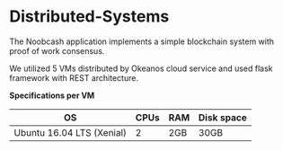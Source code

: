 # Distributed-Systems

The Noobcash application implements a simple blockchain system with proof of work consensus.

We utilized 5 VMs distributed by Okeanos cloud service and used flask framework with REST architecture.

**Specifications per VM**

|OS | CPUs |RAM |Disk space|  
|----|-----|-------| ------|   
|Ubuntu 16.04 LTS (Xenial)| 2 | 2GB|30GB|




